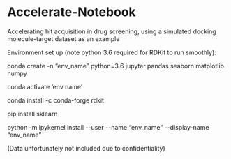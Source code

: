 # Accelerate-Notebook

Accelerating hit acquisition in drug screening, using a simulated docking molecule-target dataset as an example

Environment set up (note python 3.6 required for RDKit to run smoothly):

conda create -n “env_name” python=3.6 jupyter pandas seaborn matplotlib numpy

conda activate ‘env name’

conda install -c conda-forge rdkit

pip install sklearn

python -m ipykernel install --user --name “env_name” --display-name “env_name”

(Data unfortunately not included due to confidentiality)
